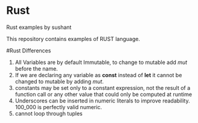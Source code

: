 # Rust
Rust examples by sushant

This repository contains examples of RUST language.

#Rust Differences
1. All Variables are by default Immutable, to change to mutable add *mut* before the name.
2. If we are declaring any variable as **const** instead of **let** it cannot be changed to mutable by adding *mut*.
3. constants may be set only to a constant expression, not the result of a function call or any other value that could only be computed at runtime
4. Underscores can be inserted in numeric literals to improve readability. 100_000 is perfectly valid numeric.
5. cannot loop through tuples
